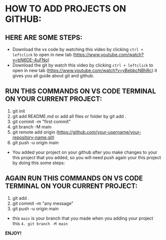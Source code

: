 # HOW TO ADD PROJECTS ON GITHUB:

## HERE ARE SOME STEPS:
- Download the vs code by watching this video by clicking `ctrl + leftclick` to open in new tab (https://www.youtube.com/watch?v=bN6DE-4uFNo)
- Download the git by watch this video by clicking `ctrl + leftclick` to open in new tab (https://www.youtube.com/watch?v=yBebbcNBhRc) it gives you all guide about git and github.

## RUN THIS COMMANDS ON VS CODE TERMINAL ON YOUR CURRENT PROJECT:
1. git init
2. git add README.md or add all files or folder by git add .
3. git commit -m "first commit"
4. git branch -M main
5. git remote add origin (https://github.com/your-username/your-repository-name.git)
6. git push -u origin main

* You added your project on your github after you make changes to your this project that you added, so you will need push again your this project by doing this some steps:

## AGAIN RUN THIS COMMANDS ON VS CODE TERMINAL ON YOUR CURRENT PROJECT:
1. git add .
2. git commit -m "any message"
3. git push -u origin main
- this `main` is your branch that you made when you adding your project this `4. git branch -M main`

**ENJOY!**
